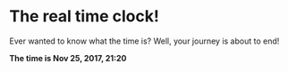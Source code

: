 # The real time clock!

Ever wanted to know what the time is? Well, your journey is about to end!

**The time is Nov 25, 2017, 21:20**